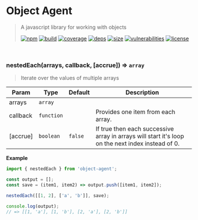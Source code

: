 # Object Agent

> A javascript library for working with objects
>
> [![npm][npm]][npm-url]
[![build][build]][build-url]
[![coverage][coverage]][coverage-url]
[![deps][deps]][deps-url]
[![size][size]][size-url]
[![vulnerabilities][vulnerabilities]][vulnerabilities-url]
[![license][license]][license-url]


<br><a name="nestedEach"></a>

### nestedEach(arrays, callback, [accrue]) ⇒ <code>array</code>
> Iterate over the values of multiple arrays


| Param | Type | Default | Description |
| --- | --- | --- | --- |
| arrays | <code>array</code> |  |  |
| callback | <code>function</code> |  | Provides one item from each array. |
| [accrue] | <code>boolean</code> | <code>false</code> | If true then each successive array in arrays will start it's loop on the next index instead of 0. |

**Example**  
``` javascriptimport { nestedEach } from 'object-agent';const output = [];const save = (item1, item2) => output.push([item1, item2]);nestedEach([[1, 2], ['a', 'b']], save);console.log(output);// => [[1, 'a'], [1, 'b'], [2, 'a'], [2, 'b']]```

[npm]: https://img.shields.io/npm/v/object-agent.svg
[npm-url]: https://npmjs.com/package/object-agent
[build]: https://travis-ci.org/DarrenPaulWright/object-agent.svg?branch&#x3D;master
[build-url]: https://travis-ci.org/DarrenPaulWright/object-agent
[coverage]: https://coveralls.io/repos/github/DarrenPaulWright/object-agent/badge.svg?branch&#x3D;master
[coverage-url]: https://coveralls.io/github/DarrenPaulWright/object-agent?branch&#x3D;master
[deps]: https://david-dm.org/darrenpaulwright/object-agent.svg
[deps-url]: https://david-dm.org/darrenpaulwright/object-agent
[size]: https://packagephobia.now.sh/badge?p&#x3D;object-agent
[size-url]: https://packagephobia.now.sh/result?p&#x3D;object-agent
[vulnerabilities]: https://snyk.io/test/github/DarrenPaulWright/object-agent/badge.svg?targetFile&#x3D;package.json
[vulnerabilities-url]: https://snyk.io/test/github/DarrenPaulWright/object-agent?targetFile&#x3D;package.json
[license]: https://img.shields.io/github/license/DarrenPaulWright/object-agent.svg
[license-url]: https://npmjs.com/package/object-agent/LICENSE.md
